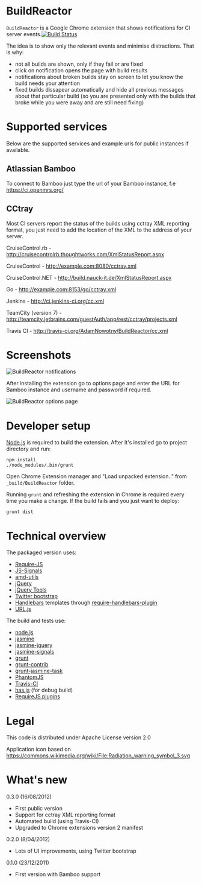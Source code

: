 BuildReactor
============

`BuildReactor` is a Google Chrome extension that shows notifications for CI server events.[![Build Status](https://secure.travis-ci.org/AdamNowotny/BuildReactor.png)](http://travis-ci.org/AdamNowotny/BuildReactor)

The idea is to show only the relevant events and minimise distractions. That is why:
 * not all builds are shown, only if they fail or are fixed
 * click on notification opens the page with build results
 * notifications about broken builds stay on screen to let you know the build needs your attention
 * fixed builds dissapear automatically and hide all previous messages about that particular build (so you are presented only with the builds that broke while you were away and are still need fixing)

Supported services
==================

Below are the supported services and example urls for public instances if available.

Atlassian Bamboo
----------------

To connect to Bamboo just type the url of your Bamboo instance, f.e https://ci.openmrs.org/

CCtray
------

Most CI servers report the status of the builds using cctray XML reporting format, you just need to add the location of the XML to the address of your server.

CruiseControl.rb - http://cruisecontrolrb.thoughtworks.com/XmlStatusReport.aspx

CruiseControl - http://example.com:8080/cctray.xml

CruiseControl.NET - http://build.nauck-it.de/XmlStatusReport.aspx

Go - http://example.com:8153/go/cctray.xml

Jenkins - http://ci.jenkins-ci.org/cc.xml

TeamCity (version 7) - http://teamcity.jetbrains.com/guestAuth/app/rest/cctray/projects.xml 

Travis CI - http://travis-ci.org/AdamNowotny/BuildReactor/cc.xml

Screenshots
===========

<img src="https://github.com/AdamNowotny/BuildReactor/raw/master/docs/notifications.png" alt="BuildReactor notifications">

After installing the extension go to options page and enter the URL for Bamboo instance and username and password if required.

<img src="https://github.com/AdamNowotny/BuildReactor/raw/master/docs/settings.png" alt="BuildReactor options page">

Developer setup
===============

[Node.js](http://nodejs.org/) is required to build the extension. After it's installed go to project directory and run:

```
npm install
./node_modules/.bin/grunt
```

Open Chrome Extension manager and "Load unpacked extension.." from `_build/BuildReactor` folder.

Running `grunt` and refreshing the extension in Chrome is required every time you make a change. If the build fails and you just want to deploy:
```
grunt dist
```

Technical overview
==================

The packaged version uses:
 * [Require-JS](http://requirejs.org/)
 * [JS-Signals](http://millermedeiros.github.com/js-signals/)
 * [amd-utils](http://millermedeiros.github.com/amd-utils/)
 * [jQuery](http://jquery.com/)
 * [jQuery Tools](http://jquerytools.org/)
 * [Twitter bootstrap](http://twitter.github.com/bootstrap/)
 * [Handlebars](http://handlebarsjs.com/) templates through [require-handlebars-plugin](https://github.com/SlexAxton/require-handlebars-plugin)
 * [URL.js](https://github.com/ericf/urljs)

The build and tests use:
 * [node.js](http://nodejs.org/)
 * [jasmine](http://pivotal.github.com/jasmine/)
 * [jasmine-jquery](https://github.com/velesin/jasmine-jquery/)
 * [jasmine-signals](https://github.com/AdamNowotny/jasmine-signals)
 * [grunt](http://gruntjs.com/)
 * [grunt-contrib](https://github.com/gruntjs/grunt-contrib)
 * [grunt-jasmine-task](https://github.com/creynders/grunt-jasmine-task)
 * [PhantomJS](http://phantomjs.org/)
 * [Travis-CI](http://travis-ci.org/)
 * [has.js](https://github.com/phiggins42/has.js) (for debug build)
 * [RequireJS plugins](https://github.com/millermedeiros/requirejs-plugins)

Legal
=====

This code is distributed under Apache License version 2.0

Application icon based on https://commons.wikimedia.org/wiki/File:Radiation_warning_symbol_3.svg

What's new
============

0.3.0 (16/08/2012)
 * First public version
 * Support for cctray XML reporting format
 * Automated build (using Travis-CI)
 * Upgraded to Chrome extensions version 2 manifest

0.2.0 (8/04/2012)
 * Lots of UI improvements, using Twitter bootstrap

0.1.0 (23/12/2011)
 * First version with Bamboo support